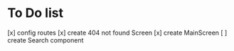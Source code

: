 # To Do list
[x] config routes
[x] create 404 not found Screen
[x] create MainScreen
[ ] create Search component
